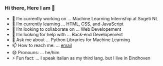 ### Hi there, Here I am 👋

- 🔭 I’m currently working on ... Machine Learning Internship at Sogeti NL
- 🌱 I’m currently learning ... HTML, CSS, and JavaScript
- 👯 I’m looking to collaborate on ... Web Developement
- 🤔 I’m looking for help with ... Back-end Developement 
- 💬 Ask me about ... Python Libraries for Machine Learning
- 📫 How to reach me: ... [email](s.masoumi@student.han.nl)
- 😄 Pronouns: ... he/him
- ⚡ Fun fact: ... I speak italian as my third lang. but I live in Eindhoven
